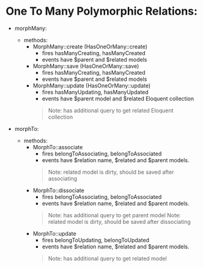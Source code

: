 # One To Many Polymorphic Relations:
- morphMany:
    - methods:
        - MorphMany::create (HasOneOrMany::create)
            - fires hasManyCreating, hasManyCreated
            - events have $parent and $related models
        - MorphMany::save (HasOneOrMany::save)
            - fires hasManyCreating, hasManyCreated
            - events have $parent and $related models
        - MorphMany::update (HasOneOrMany::update)
            - fires hasManyUpdating, hasManyUpdated
            - events have $parent model and $related Eloquent collection
            > Note: has additional query to get related Eloquent collection

- morphTo:
    - methods:
        - MorphTo::associate
            - fires belongToAssociating, belongToAssociated
            - events have $relation name, $related and $parent models. 
            > Note: related model is dirty, should be saved after associating
        - MorphTo::dissociate
            - fires belongToAssociating, belongToAssociated
            - events have $relation name, $related and $parent models. 
            > Note: has additional query to get parent model
            > Note: related model is dirty, should be saved after dissociating
        - MorphTo::update
            - fires belongToUpdating, belongToUpdated
            - events have $relation name, $related and $parent models. 
            > Note: has additional query to get related model
